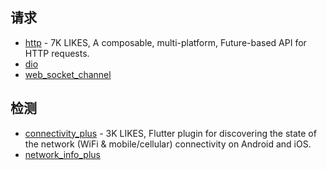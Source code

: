 ## 请求

- [http](https://github.com/dart-lang/http/tree/master/pkgs/http) - 7K LIKES, A composable, multi-platform, Future-based API for HTTP requests.
- [dio](https://github.com/cfug/dio)
- [web_socket_channel](https://pub.dev/packages/web_socket_channel)

## 检测

- [connectivity_plus](https://pub.dev/packages/connectivity_plus) - 3K LIKES, Flutter plugin for discovering the state of the network (WiFi & mobile/cellular) connectivity on Android and iOS.
- [network_info_plus](https://github.com/fluttercommunity/plus_plugins/blob/main/packages/network_info_plus/network_info_plus/README.md)
